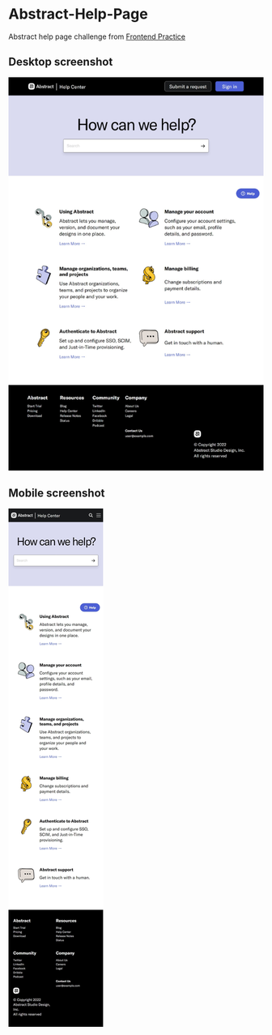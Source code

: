 # Abstract-Help-Page

Abstract help page challenge from [Frontend Practice](https://www.frontendpractice.com/)

## Desktop screenshot

![Desktop Screenshot](md-assets/desktop-screenshot.jpeg)

## Mobile screenshot

![Mobile Screenshot](md-assets/mobile-screenshot.jpeg)
